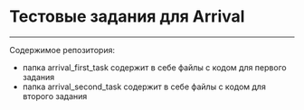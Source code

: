 # Тестовые задания для Arrival
____
Содержимое репозитория:
- папка arrival_first_task содержит в себе файлы с кодом для первого задания
- папка arrival_second_task содержит в себе файлы с кодом для второго задания